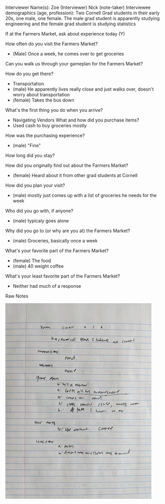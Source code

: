 Interviewer Name(s): Zoe (Interviewer) Nick (note-taker)
Interviewee demographics (age, profession): Two Cornell Grad students in their early 20s, one male, one female. The male grad student is apparently studying engineering and the female grad student is studying statistics

If at the Farmers Market, ask about experience today (Y)


How often do you visit the Farmers Market?
- (Male) Once a week, he comes over to get groceries


Can you walk us through your gameplan for the Farmers Market?

How do you get there?
- Transportation
- (male) He apparently lives really close and just walks over, doesn't worry about transportation
- (female) Takes the bus down

What's the first thing you do when you arrive?
- Navigating Vendors
What and how did you purchase items?
- Used cash to buy groceries mostly

How was the purchasing experience?
- (male) "Fine"


How long did you stay?

How did you originally find out about the Farmers Market?
- (female) Heard about it from other grad students at Cornell

How did you plan your visit?
- (male) mostly just comes up with a list of groceries he needs for the week

Who did you go with, if anyone?
- (male) typicaly goes alone

Why did you go to (or why are you at) the Farmers Market?
- (male) Groceries, basically once a week

What's your favorite part of the Farmers Market?
- (female) The food
- (male) 40 weight coffee

What's your least favorite part of the Farmers Market?
 -  Neither had much of a response

Raw Notes

![interview notes](../m-2_images/raw-interview-notes/g1.jpg)